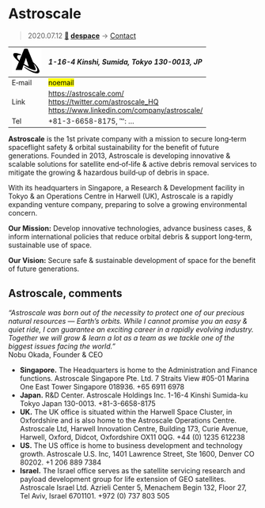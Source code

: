 # Astroscale
> 2020.07.12 **[🚀](../index/index.md) [despace](index.md)** → [Contact](contact.md)

|[![](f/contact/a/astroscale_logo1_thumb.png)](f/contact/a/astroscale_logo1.png)|*1-16-4 Kinshi, Sumida, Tokyo 130-0013, JP*|
|:--|:--|
|E‑mail| <mark>noemail</mark> |
|Link| <https://astroscale.com/><br> <https://twitter.com/astroscale_HQ><br> <https://www.linkedin.com/company/astroscale/> |
|Tel| +81-3-6658-8175, ℻: … |

**Astroscale** is the 1st private company with a mission to secure long‑term spaceflight safety & orbital sustainability for the benefit of future generations. Founded in 2013, Astroscale is developing innovative & scalable solutions for satellite end‑of‑life & active debris removal services to mitigate the growing & hazardous build‑up of debris in space.

With its headquarters in Singapore, a Research & Development facility in Tokyo & an Operations Centre in Harwell (UK), Astroscale is a rapidly expanding venture company, preparing to solve a growing environmental concern.

**Our Mission:** Develop innovative technologies, advance business cases, & inform international policies that reduce orbital debris & support long‑term, sustainable use of space.

**Our Vision:** Secure safe & sustainable development of space for the benefit of future generations.

<p style="page-break-after:always"> </p>

## Astroscale, comments

*“Astroscale was born out of the necessity to protect one of our precious natural resources — Earth’s orbits. While I cannot promise you an easy & quiet ride, I can guarantee an exciting career in a rapidly evolving industry. Together we will grow & learn a lot as a team as we tackle one of the biggest issues facing the world.”*  
Nobu Okada, Founder & CEO​

   - **Singapore.** The Headquarters is home to the Administration and Finance functions. Astroscale Singapore Pte. Ltd. 7 Straits View #05-01 Marina One East Tower Singapore 018936. +65 6911 6978
   - **Japan.** R&D Center. Astroscale Holdings Inc. 1-16-4 Kinshi Sumida-ku Tokyo Japan 130-0013. +81-3-6658-8175
   - **UK.** The UK office is situated within the Harwell Space Cluster, in Oxfordshire and is also home to the Astroscale Operations Centre. Astroscale Ltd, Harwell Innovation Centre, Building 173, Curie Avenue, Harwell, Oxford, Didcot, Oxfordshire OX11 0QG. +44 (0) 1235 612238
   - **US.** The US office is home to business development and technology growth. Astroscale U.S. Inc, 1401 Lawrence Street, Ste 1600, Denver CO 80202. +1 206 889 7384
   - **Israel.** The Israel office serves as the satellite servicing research and payload development group for life extension of GEO satellites. Astroscale Israel Ltd. Azrieli Center 5, Menachem Begin 132, Floor 27, Tel Aviv, Israel 6701101. +972 (0) 737 803 505
